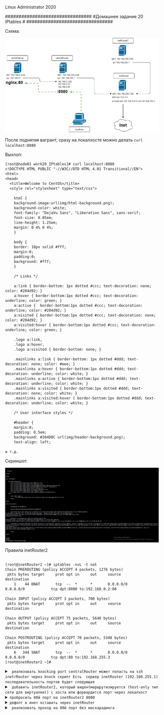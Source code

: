 
Linux Administrator 2020

   ################################
   #Домашнее задание 20 IPtables  #
   ################################

   
Схема:

<p align="center"><img src="https://raw.githubusercontent.com/Kostyuk-Ruslan/otus-linux/master/work20_IPtables/photo/sheme.png"></p>

После поднятия вагрант, сразу на локалхосте можно делать <code>curl localhost:8080</code>

Выхлоп:

```
[root@node01 work20_IPtables]# curl localhost:8080
<!DOCTYPE HTML PUBLIC "-//W3C//DTD HTML 4.01 Transitional//EN">
<html>
<head>
  <title>Welcome to CentOS</title>
  <style rel="stylesheet" type="text/css"> 

	html {
	background-image:url(img/html-background.png);
	background-color: white;
	font-family: "DejaVu Sans", "Liberation Sans", sans-serif;
	font-size: 0.85em;
	line-height: 1.25em;
	margin: 0 4% 0 4%;
	}

	body {
	border: 10px solid #fff;
	margin:0;
	padding:0;
	background: #fff;
	}

	/* Links */

	a:link { border-bottom: 1px dotted #ccc; text-decoration: none; color: #204d92; }
	a:hover { border-bottom:1px dotted #ccc; text-decoration: underline; color: green; }
	a:active {  border-bottom:1px dotted #ccc; text-decoration: underline; color: #204d92; }
	a:visited { border-bottom:1px dotted #ccc; text-decoration: none; color: #204d92; }
	a:visited:hover { border-bottom:1px dotted #ccc; text-decoration: underline; color: green; }
 
	.logo a:link,
	.logo a:hover,
	.logo a:visited { border-bottom: none; }

	.mainlinks a:link { border-bottom: 1px dotted #ddd; text-decoration: none; color: #eee; }
	.mainlinks a:hover { border-bottom:1px dotted #ddd; text-decoration: underline; color: white; }
	.mainlinks a:active { border-bottom:1px dotted #ddd; text-decoration: underline; color: white; }
	.mainlinks a:visited { border-bottom:1px dotted #ddd; text-decoration: none; color: white; }
	.mainlinks a:visited:hover { border-bottom:1px dotted #ddd; text-decoration: underline; color: white; }

	/* User interface styles */

	#header {
	margin:0;
	padding: 0.5em;
	background: #204D8C url(img/header-background.png);
	text-align: left;

и т.д.
```
Скриншот:
<p align="center"><img src="https://raw.githubusercontent.com/Kostyuk-Ruslan/otus-linux/master/work20_IPtables/photo/localhost.JPG"></p>


Правила inetRouter2

```

[root@inetRouter2 ~]# iptables -nvL -t nat
Chain PREROUTING (policy ACCEPT 4 packets, 1276 bytes)
 pkts bytes target     prot opt in     out     source               destination         
    1    44 DNAT       tcp  --  *      *       0.0.0.0/0            0.0.0.0/0            tcp dpt:8080 to:192.168.0.2:80

Chain INPUT (policy ACCEPT 3 packets, 700 bytes)
 pkts bytes target     prot opt in     out     source               destination         

Chain OUTPUT (policy ACCEPT 75 packets, 5648 bytes)
 pkts bytes target     prot opt in     out     source               destination         

Chain POSTROUTING (policy ACCEPT 70 packets, 5348 bytes)
 pkts bytes target     prot opt in     out     source               destination         
    6   344 SNAT       tcp  --  *      *       0.0.0.0/0            0.0.0.0/0            tcp dpt:80 to:192.168.255.3
[root@inetRouter2 ~]# 

```

</details>


<details>
<summary><code> реализовать knocking port centralRouter может попасть на ssh inetrRouter через knock скрипт Есть  сервер inetRouter (192.168.255.1)  последовательность портов будет следующая</code></summary>

- 8882

- 7776

- 9992

Первым делом, мы сделаем доступ к серверу по логину и паролю, лень было делать ключи

в /etc/sshd_config подредактируем строку

"PasswordAuthentication yes"


Добавим пользователя "qwerty" и пароль "qwerty"

<code>useradd -m -p qwerty qwerty</code>


Содаем файл <code>iptables.rules</code> и заноcим туда правила "iptables"

```
*filter
:INPUT DROP [0:0]
:FORWARD ACCEPT [0:0]
:OUTPUT ACCEPT [0:0]
:TRAFFIC - [0:0]
:SSH-INPUT - [0:0]
:SSH-INPUTTWO - [0:0]
-A INPUT -j TRAFFIC
-A TRAFFIC -p icmp --icmp-type any -j ACCEPT
-A TRAFFIC -m state --state ESTABLISHED,RELATED -j ACCEPT
-A TRAFFIC -m state --state NEW -m tcp -p tcp --dport 22 -m recent --rcheck --seconds 30 --name SSH2 -j ACCEPT
-A TRAFFIC -m state --state NEW -m tcp -p tcp -m recent --name SSH2 --remove -j DROP
-A TRAFFIC -m state --state NEW -m tcp -p tcp --dport 9992 -m recent --rcheck --name SSH1 -j SSH-INPUTTWO
-A TRAFFIC -m state --state NEW -m tcp -p tcp -m recent --name SSH1 --remove -j DROP
-A TRAFFIC -m state --state NEW -m tcp -p tcp --dport 7776 -m recent --rcheck --name SSH0 -j SSH-INPUT
-A TRAFFIC -m state --state NEW -m tcp -p tcp -m recent --name SSH0 --remove -j DROP
-A TRAFFIC -m state --state NEW -m tcp -p tcp --dport 8882 -m recent --name SSH0 --set -j DROP
-A SSH-INPUT -m recent --name SSH1 --set -j DROP
-A SSH-INPUTTWO -m recent --name SSH2 --set -j DROP
-A TRAFFIC -j DROP
COMMIT


```



```
[root@inetRouter ~]# systemctl enable iptables --now
Created symlink from /etc/systemd/system/basic.target.wants/iptables.service to /usr/lib/systemd/system/iptables.service.
[root@inetRouter ~]#
```

```
[root@inetRouter ~]# systemctl status iptables      
● iptables.service - IPv4 firewall with iptables
   Loaded: loaded (/usr/lib/systemd/system/iptables.service; enabled; vendor preset: disabled)
   Active: active (exited) since Wed 2020-09-02 13:40:20 UTC; 1min 32s ago
  Process: 27288 ExecStart=/usr/libexec/iptables/iptables.init start (code=exited, status=0/SUCCESS)
 Main PID: 27288 (code=exited, status=0/SUCCESS)

Sep 02 13:40:20 inetRouter systemd[1]: Starting IPv4 firewall with iptables...
Sep 02 13:40:20 inetRouter iptables.init[27288]: iptables: Applying firewall rules: [  OK  ]
Sep 02 13:40:20 inetRouter systemd[1]: Started IPv4 firewall with iptables.
[root@inetRouter ~]# 
```


```
[root@inetRouter ~]# iptables-restore < iptables.rules
[root@inetRouter ~]# 
```


```
[root@inetRouter ~]# iptables -nvL
Chain INPUT (policy DROP 0 packets, 0 bytes)
 pkts bytes target     prot opt in     out     source               destination         
   33  1968 TRAFFIC    all  --  *      *       0.0.0.0/0            0.0.0.0/0           

Chain FORWARD (policy ACCEPT 8 packets, 608 bytes)
 pkts bytes target     prot opt in     out     source               destination         

Chain OUTPUT (policy ACCEPT 19 packets, 1444 bytes)
 pkts bytes target     prot opt in     out     source               destination         

Chain SSH-INPUT (1 references)
 pkts bytes target     prot opt in     out     source               destination         
    0     0 DROP       all  --  *      *       0.0.0.0/0            0.0.0.0/0            recent: SET name: SSH1 side: source mask: 255.255.255.255

Chain SSH-INPUTTWO (1 references)
 pkts bytes target     prot opt in     out     source               destination         
    0     0 DROP       all  --  *      *       0.0.0.0/0            0.0.0.0/0            recent: SET name: SSH2 side: source mask: 255.255.255.255

Chain TRAFFIC (1 references)
 pkts bytes target     prot opt in     out     source               destination         
    0     0 ACCEPT     icmp --  *      *       0.0.0.0/0            0.0.0.0/0            icmptype 255
   33  1968 ACCEPT     all  --  *      *       0.0.0.0/0            0.0.0.0/0            state RELATED,ESTABLISHED
    0     0 ACCEPT     tcp  --  *      *       0.0.0.0/0            0.0.0.0/0            state NEW tcp dpt:22 recent: CHECK seconds: 30 name: SSH2 side: source mask: 255.255.255.255
    0     0 DROP       tcp  --  *      *       0.0.0.0/0            0.0.0.0/0            state NEW tcp recent: REMOVE name: SSH2 side: source mask: 255.255.255.255
    0     0 SSH-INPUTTWO  tcp  --  *      *       0.0.0.0/0            0.0.0.0/0            state NEW tcp dpt:9992 recent: CHECK name: SSH1 side: source mask: 255.255.255.255
    0     0 DROP       tcp  --  *      *       0.0.0.0/0            0.0.0.0/0            state NEW tcp recent: REMOVE name: SSH1 side: source mask: 255.255.255.255
    0     0 SSH-INPUT  tcp  --  *      *       0.0.0.0/0            0.0.0.0/0            state NEW tcp dpt:7776 recent: CHECK name: SSH0 side: source mask: 255.255.255.255
    0     0 DROP       tcp  --  *      *       0.0.0.0/0            0.0.0.0/0            state NEW tcp recent: REMOVE name: SSH0 side: source mask: 255.255.255.255
    0     0 DROP       tcp  --  *      *       0.0.0.0/0            0.0.0.0/0            state NEW tcp dpt:8882 recent: SET name: SSH0 side: source mask: 255.255.255.255
    0     0 DROP       all  --  *      *       0.0.0.0/0            0.0.0.0/0           
[root@inetRouter ~]# 
```

```
[root@inetRouter ~]# service iptables save
iptables: Saving firewall rules to /etc/sysconfig/iptables:[  OK  ]
[root@inetRouter ~]# 
```
После перезагрузки, я потерял доступ к этому серверу :)


Переходим к centralRouter, то откуда будем подключаться


Создаем файл knock.sh, выдаем ему права, я выдал "775"

С таким содержимым

```
#!/bin/bash
HOST=$1
shift
for ARG in "$@"
do
sudo nmap -Pn --max-retries 0 -p $ARG $HOST
done
        

``` 
И запускаем "knock.sh"


```
[root@centralRouter ~]#./knock.sh 192.168.255.1 8882 7776 9992

Starting Nmap 6.40 ( http://nmap.org ) at 2020-09-02 14:45 UTC
Warning: 192.168.255.1 giving up on port because retransmission cap hit (0).
Nmap scan report for 192.168.255.1
Host is up (0.0010s latency).
PORT     STATE    SERVICE
8882/tcp filtered unknown
MAC Address: 08:00:27:BF:31:CB (Cadmus Computer Systems)

Nmap done: 1 IP address (1 host up) scanned in 0.47 seconds

Starting Nmap 6.40 ( http://nmap.org ) at 2020-09-02 14:45 UTC
Warning: 192.168.255.1 giving up on port because retransmission cap hit (0).
Nmap scan report for 192.168.255.1
Host is up (0.0012s latency).
PORT     STATE    SERVICE
7776/tcp filtered unknown
MAC Address: 08:00:27:BF:31:CB (Cadmus Computer Systems)

Nmap done: 1 IP address (1 host up) scanned in 0.44 seconds

Starting Nmap 6.40 ( http://nmap.org ) at 2020-09-02 14:45 UTC
Warning: 192.168.255.1 giving up on port because retransmission cap hit (0).
Nmap scan report for 192.168.255.1
Host is up (0.0012s latency).
PORT     STATE    SERVICE
9992/tcp filtered issc
MAC Address: 08:00:27:BF:31:CB (Cadmus Computer Systems)

Nmap done: 1 IP address (1 host up) scanned in 0.44 seconds
[root@centralRouter ~]# ssh xxx@192.168.255.1
xxx@192.168.255.1's password: 
Last login: Wed Sep  2 15:02:02 2020 from 192.168.255.2
[xxx@inetRouter ~]$ 
[xxx@inetRouter ~]$ 


```

После чего пробуем атворизоваться


</details>




<details>
<summary><code> добавить inetRouter2, который виден(маршрутизируется (host-only тип сети для виртуалки)) с хоста или форвардится порт через локалхост</code></summary>



```
Честно говоря не совсем понял, что имеется ввиду по поводу локалхоста 
сделал так box.vm.network 'forwarded_port', guest: 8080, host: 8080, host_ip: '127.0.0.1' честно скажу где -то списал

```

</details>





<details>
<summary><code>пробросить 80й порт на inetRouter2 8080</code></summary>



```


[root@inetRouter2 ~]# iptables -t nat -A PREROUTING  -p tcp --dport 8080 -j DNAT --to 192.168.0.2:80

```
</details>






<details>
<summary><code>дефолт в инет оставить через inetRouter</code></summary>

тут важно добавить правило маршрутов ip route add 192.168.0.0/16 via 192.168.255.2


```
Complete!
[root@centralServer ~]# traceroute 8.8.8.8
traceroute to 8.8.8.8 (8.8.8.8), 30 hops max, 60 byte packets
 1  gateway (192.168.0.1)  1.633 ms  1.345 ms  1.193 ms
 2  192.168.255.1 (192.168.255.1)  4.049 ms  3.284 ms  2.979 ms
 3  * * *
 4  * * *
 5  * * *
 6  77.37.250.210 (77.37.250.210)  364.384 ms  303.621 ms  301.211 ms
 7  72.14.209.81 (72.14.209.81)  299.069 ms  297.039 ms  295.061 ms
 8  108.170.250.51 (108.170.250.51)  300.430 ms 108.170.250.83 (108.170.250.83)  9.629 ms 108.170.250.113 (108.170.250.113)  14.836 ms
 9  209.85.249.158 (209.85.249.158)  24.099 ms 216.239.51.32 (216.239.51.32)  24.201 ms *
10  72.14.238.168 (72.14.238.168)  25.281 ms 209.85.254.6 (209.85.254.6)  23.470 ms  26.388 ms
11  216.239.47.201 (216.239.47.201)  25.369 ms 216.239.42.23 (216.239.42.23)  24.047 ms 142.250.56.129 (142.250.56.129)  25.109 ms
12  * * *
13  * * *
14  * * *
15  * * *
16  * * *
17  * * *
18  * * *
19  * * *
20  * * dns.google (8.8.8.8)  24.461 ms
[root@centralServer ~]# 

```
</details>




<details>
<summary><code> реализовать проход на 80й порт без маскарадинга</code></summary>

```
 iptables -t nat -A POSTROUTING -p tcp -m tcp --dport 80 -j SNAT --to-source 192.168.255.3
 
``` 
 
</details>
 
 
 
 
 

